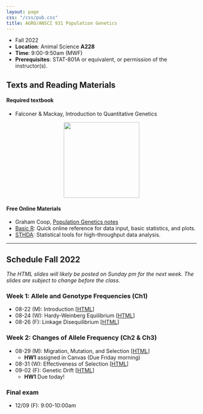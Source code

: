 ```yaml
---
layout: page
css: "/css/pub.css"
title: AGRO/ANSCI 931 Population Genetics
---  
```



- Fall 2022
- **Location**: Animal Science __A228__
- **Time**: 9:00-9:50am (MWF)
- **Prerequisites**: STAT-801A or equivalent, or permission of the instructor(s).


## Texts and Reading Materials

#### Required textbook
- Falconer & Mackay, Introduction to Quantitative Genetics   

<p align="center">
  <img height="200" src="https://i.imgur.com/ZHwjtm7.png?1">
</p>

#### Free Online Materials
- Graham Coop, [Population Genetics notes](https://gcbias.org/population-genetics-notes/)
- [Basic R](https://www.statmethods.net/): Quick online reference for data input, basic statistics, and plots.
- [STHDA](http://www.sthda.com/english/): Statistical tools for high-throughput data analysis.

--------------------

## Schedule Fall 2022

_The HTML slides will likely be posted on Sunday pm for the next week. The slides are subject to change before the class._

### **Week 1**: Allele and Genotype Frequencies (Ch1)
- 08-22 (M): Introduction [[HTML](https://jyanglab.com/slides/2022-agro931/week1/week1_c1.html)]
- 08-24 (W): Hardy-Weinberg Equilibrium [[HTML](https://jyanglab.com/slides/2022-agro931/week1/week1_c2.html)]
- 08-26 (F): Linkage Disequilibrium [[HTML](https://jyanglab.com/slides/2022-agro931/week1/week1_c3.html)]



### **Week 2**: Changes of Allele Frequency (Ch2 & Ch3)
- 08-29 (M): Migration, Mutation, and Selection [[HTML](https://jyanglab.com/slides/2022-agro931/week2/week2_c1.html)]
  - __HW1__ assigned in Canvas (Due Friday morning)
- 08-31 (W): Effectiveness of Selection [[HTML](https://jyanglab.com/slides/2022-agro931/week2/week2_c2.html)]
- 09-02 (F): Genetic Drift [[HTML]()]
  - __HW1__ Due today!

<!---

### Statistical Foundations [Handouts in canvas]
- 10/5 (M): Probability and statistics [[HTML](https://jyanglab.com/AGRO-931/chapters/Ch0/Ch0_c1.html#1)]
- 10/7 (W): Covariance and regression [[HTML](https://jyanglab.com/AGRO-931/chapters/Ch0/Ch0_c2.html#1)]
- 10/9 (F): R for basic quantiative genetics calculation [Zoom, [lab1](https://jyanglab.com/AGRO-931/chapters/Ch0/lab1.html)]
  - Basic [R syntax](https://www.statmethods.net/r-tutorial/index.html) 


### Population values and means [**F&M Ch.7**]
- 10/12 (M): Average effect of an allele [[HTML](https://jyanglab.com/AGRO-931/chapters/Ch7/Chapter7_c1.html#1)]
- 10/14 (W): Breeding value, dominance, and interaction [[HTML](https://jyanglab.com/AGRO-931/chapters/Ch7/Chapter7_c2.html#1)]
- 10/16 (F): R for breeding value interpretation [Zoom, [lab2](https://jyanglab.com/AGRO-931/chapters/Ch7/lab2_2020.html)]


### Genetic components of variance [**F&M Ch.8**]
- 10/19 (M): Variance partitioning [[HTML](https://jyanglab.com/AGRO-931/chapters/Ch8/Ch8_c1.html#1)]
- 10/21 (W): Heritability and Repeatability [[HTML](https://jyanglab.com/AGRO-931/chapters/Ch8/Ch8_p2.html#1)]
- 10/23 (F): R for Heritability calculation [__HW1 Due__] [Zoom, [Lab3](https://jyanglab.com/AGRO-931/chapters/Ch8/lab3_2020.html)]

### Resemblance between relatives [**F&M Ch.9**]
- 10/26 (M): Genetic covariance [[HTML](https://jyanglab.com/AGRO-931/chapters/Ch9/Ch9_c1.html#1)]
- 10/28 (W): Environmental covariance [[HTML](https://jyanglab.com/AGRO-931/chapters/Ch9/Ch9_c3.html#1)]
- 10/30 (F): R for covariance computation [__HW2 Due__] [Zoom]


### Heritability [**F&M Ch.10**]
- 11/02 (M): Estimation of heritability [[HTML](https://jyanglab.com/AGRO-931/chapters/Ch10/Ch10_c1.html#1)]  
- 11/04 (W): Precision of estimates [[HTML](https://jyanglab.com/AGRO-931/chapters/Ch10/Ch10_c2.html#1)]  
- 11/06 (F): __Exam III__, 8:00-9:00am [__in-person exam__]


### Predicting response to selection [**F&M Ch.11**]
- 11/09 (M): The breeder's equation [[HTML](https://jyanglab.com/AGRO-931/chapters/Ch11/Ch11_c1.html#1)]
- 11/11 (W): Variability in response [[HTML](https://jyanglab.com/AGRO-931/chapters/Ch11/Ch11-c2.html#1)]
- 11/13 (F): __Review paper discussion__ [Zoom], [__Due date for peer-review__]

### Wrapping up of the semester [Slides in canvas]
- 11/16 (M): Mapping the trait-associated markers [[lab4](https://jyanglab.com/AGRO-931/chapters/Chn/lab4_2020.html)]
- 11/18 (W): A sib-design example [see Lab4]
- 11/20 (F): Q&A [Zoom]


<!--

### **Ch.12**: Selection: Empirical results and interpretation
- 12/02 (M): Asymmetry of responses [[HTML](chapters/Ch12/Ch12-c1.html#1)]
- 12/04 (W): Long-term results [[HTML](chapters/Ch12/Ch12-c2.html#1)], [[HW2](hw/hw2019/AGRO_981_homework4.pdf)]


### **Ch.14**: Inbreeding and crossbreeding
- 12/06 (F): Inbreeding depression and heterosis [[HTML](chapters/Ch14/Ch14-c1.html#1)]


### **Ch.19**: Correlated traits
- 12/06 (F): Correlated responses to selection [[HTML](chapters/Ch19/Ch19-c1.html#1)]
- 12/09 (M): Index selection [[HTML](chapters/Ch19/Ch19-c2.html#1)]

### **Ch.21**: Quantitative trait loci 
- 12/11 (W): QTL: Single-marker analysis [[HTML](chapters/Ch21-2019/Ch21_2019-c1.html#1)]
- 12/13 (M): QTL: Interval Mapping [[HTML](chapters/Ch21-2019/Ch21_2019-c2.html#1)]

-------------
 



### **Ch.19**: Correlated traits
- 12/09 (F): Correlated responses to selection [[HTML](chapters/Ch19/Ch19-c1.html#1)], [[pdf](chapters/Ch19/Ch19_11-16-2018_F.pdf)]
- 12/11 (M): Index selection [[HTML](chapters/Ch19/Ch19-c2.html#1)], [[pdf](chapters/Ch19/Ch19_11-19-2018_M.pdf)]


-------------------

### **Ch.21**: Quantitative trait loci 
- 12/13 (M): Mapping QTL: Introduction [[HTML](chapters/Ch21/Ch21-c1.html#1)], [[pdf](chapters/Ch21/Ch21_11-26-2018_M.pdf)] 
- 12/16 (W): QTL: Single-marker analysis [[HTML](chapters/Ch21/Ch21-c3.html#1)], [[pdf](chapters/Ch21/Ch21_11-30-2018_F.pdf)], [[lab](chapters/Ch21/lab21-c1.html#)] 
- 12/03 (M): QTL: Interval Mapping [[HTML](chapters/Ch21/Ch21-c4.html#1)], [[pdf](chapters/Ch21/Ch21_12-03-2018_M.pdf)], [[lab](chapters/Ch21/lab21-c1.html#)]
- 12/07 (F): Last class [[HTML](chapters/Ch21/Ch21-c5.html#1)], [[pdf](chapters/Ch21/Ch21_12-07-2018_F.pdf)]
-->


### **Final exam**
- 12/09 (F): 9:00-10:00am

